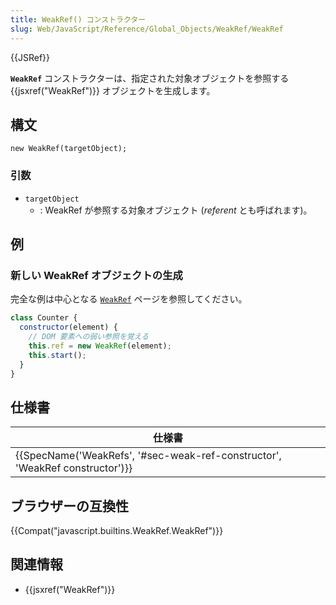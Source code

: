 ```yaml
---
title: WeakRef() コンストラクター
slug: Web/JavaScript/Reference/Global_Objects/WeakRef/WeakRef
---
```

{{JSRef}}

**`WeakRef`** コンストラクターは、指定された対象オブジェクトを参照する {{jsxref("WeakRef")}} オブジェクトを生成します。

## 構文

```
new WeakRef(targetObject);
```

### 引数

- `targetObject`
  - : WeakRef が参照する対象オブジェクト (_referent_ とも呼ばれます)。

## 例

### 新しい WeakRef オブジェクトの生成

完全な例は中心となる [`WeakRef`](/ja/docs/Web/JavaScript/Reference/Global_Objects/WeakRef#Examples) ページを参照してください。

```js
class Counter {
  constructor(element) {
    // DOM 要素への弱い参照を覚える
    this.ref = new WeakRef(element);
    this.start();
  }
}
```

## 仕様書

| 仕様書                                                                                               |
| ---------------------------------------------------------------------------------------------------- |
| {{SpecName('WeakRefs', '#sec-weak-ref-constructor', 'WeakRef constructor')}} |

## ブラウザーの互換性

{{Compat("javascript.builtins.WeakRef.WeakRef")}}

## 関連情報

- {{jsxref("WeakRef")}}
